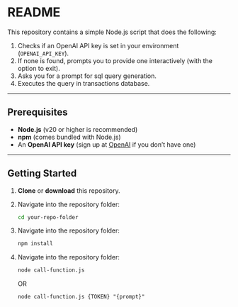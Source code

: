 # README

This repository contains a simple Node.js script that does the following:

1. Checks if an OpenAI API key is set in your environment (`OPENAI_API_KEY`).
2. If none is found, prompts you to provide one interactively (with the option to exit).
3. Asks you for a prompt for sql query generation.
5. Executes the query in transactions database.

---

## Prerequisites

- **Node.js** (v20 or higher is recommended)
- **npm** (comes bundled with Node.js)
- An **OpenAI API key** (sign up at [OpenAI](https://platform.openai.com/) if you don’t have one)

---

## Getting Started

1. **Clone** or **download** this repository.

2. Navigate into the repository folder:
   ```bash
   cd your-repo-folder
    ```
3. Navigate into the repository folder:
   ```bash
   npm install
    ```
4. Navigate into the repository folder:
   ```bash
   node call-function.js
    ```
   OR
    ```
   node call-function.js {TOKEN} "{prompt}"
    ```